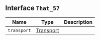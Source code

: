 ## Interface `That_57`

| Name | Type | Description |
| - | - | - |
| `transport` | [Transport](./Transport.md) | &nbsp; |
